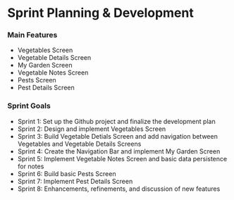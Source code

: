 Sprint Planning & Development
===
### Main Features
- Vegetables Screen
- Vegetable Details Screen
- My Garden Screen
- Vegetable Notes Screen
- Pests Screen
- Pest Details Screen

### Sprint Goals
- Sprint 1: Set up the Github project and finalize the development plan
- Sprint 2: Design and implement Vegetables Screen
- Sprint 3: Build Vegetable Detials Screen and add navigation between Vegetables and Vegetable Details Screens
- Sprint 4: Create the Navigation Bar and implement My Garden Screen
- Sprint 5: Implement Vegetable Notes Screen and basic data persistence for notes
- Sprint 6: Build basic Pests Screen
- Sprint 7: Implement Pest Details Screen
- Sprint 8: Enhancements, refinements, and discussion of new features
